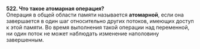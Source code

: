 **522. Что такое атомарная операция?**  
Операция в общей области памяти называется **атомарной**, если она завершается в один шаг относительно других потоков, имеющих доступ к этой памяти. Во время выполнения такой операции над переменной, ни один поток не может наблюдать изменение наполовину завершенным.
